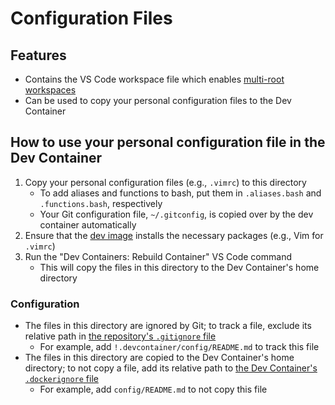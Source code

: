 # Configuration Files

## Features

- Contains the VS Code workspace file which enables [multi-root workspaces](https://code.visualstudio.com/docs/editor/multi-root-workspaces)
- Can be used to copy your personal configuration files to the Dev Container

## How to use your personal configuration file in the Dev Container

1. Copy your personal configuration files (e.g., `.vimrc`) to this directory
    - To add aliases and functions to bash, put them in `.aliases.bash` and `.functions.bash`, respectively
    - Your Git configuration file, `~/.gitconfig`, is copied over by the dev container automatically
2. Ensure that the [dev image](../base-dev/base-dev.Dockerfile) installs the necessary packages (e.g., Vim for `.vimrc`)
3. Run the "Dev Containers: Rebuild Container" VS Code command
    - This will copy the files in this directory to the Dev Container's home directory

### Configuration

- The files in this directory are ignored by Git; to track a file, exclude its relative path in
  [the repository's `.gitignore` file](../../.gitignore)
    - For example, add `!.devcontainer/config/README.md` to track this file
- The files in this directory are copied to the Dev Container's home directory; to not copy a file, add its relative path
  to [the Dev Container's `.dockerignore` file](../.dockerignore)
    - For example, add `config/README.md` to not copy this file
